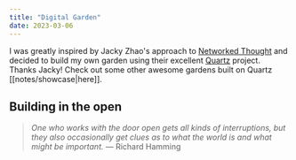 ```yaml
---
title: "Digital Garden"
date: 2023-03-06
---
```

I was greatly inspired by Jacky Zhao's approach to [Networked Thought](https://jzhao.xyz/posts/networked-thought/) and decided to build my own garden using their excellent [Quartz](https://github.com/jackyzha0/quartz) project. Thanks Jacky! Check out some other awesome gardens built on Quartz [[notes/showcase|here]].

## Building in the open

> *One who works with the door open gets all kinds of interruptions, but they also occasionally get clues as to what the world is and what might be important.* — Richard Hamming